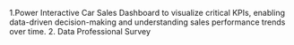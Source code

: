 1.Power
Interactive Car Sales Dashboard to visualize critical KPIs, enabling data-driven decision-making and understanding sales performance trends over time.
2.
Data Professional Survey 
